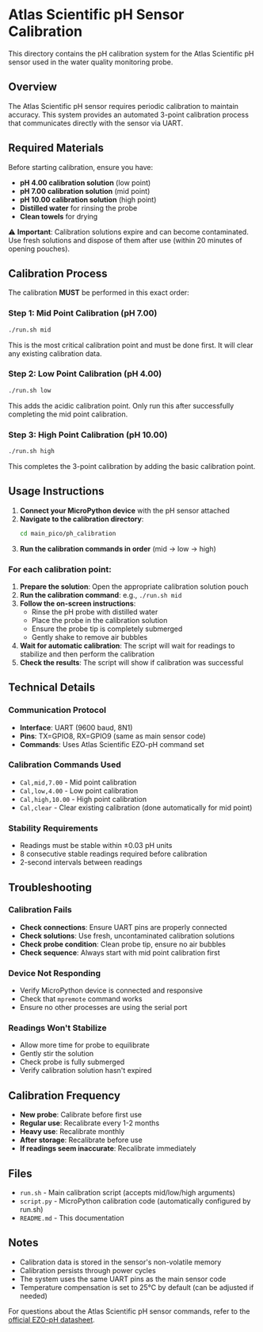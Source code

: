 # Atlas Scientific pH Sensor Calibration

This directory contains the pH calibration system for the Atlas Scientific pH sensor used in the water quality monitoring probe.

## Overview

The Atlas Scientific pH sensor requires periodic calibration to maintain accuracy. This system provides an automated 3-point calibration process that communicates directly with the sensor via UART.

## Required Materials

Before starting calibration, ensure you have:

- **pH 4.00 calibration solution** (low point)
- **pH 7.00 calibration solution** (mid point)  
- **pH 10.00 calibration solution** (high point)
- **Distilled water** for rinsing the probe
- **Clean towels** for drying

⚠️ **Important**: Calibration solutions expire and can become contaminated. Use fresh solutions and dispose of them after use (within 20 minutes of opening pouches).

## Calibration Process

The calibration **MUST** be performed in this exact order:

### Step 1: Mid Point Calibration (pH 7.00)
```bash
./run.sh mid
```

This is the most critical calibration point and must be done first. It will clear any existing calibration data.

### Step 2: Low Point Calibration (pH 4.00)
```bash
./run.sh low
```

This adds the acidic calibration point. Only run this after successfully completing the mid point calibration.

### Step 3: High Point Calibration (pH 10.00)
```bash
./run.sh high
```

This completes the 3-point calibration by adding the basic calibration point.

## Usage Instructions

1. **Connect your MicroPython device** with the pH sensor attached
2. **Navigate to the calibration directory**:
   ```bash
   cd main_pico/ph_calibration
   ```
3. **Run the calibration commands in order** (mid → low → high)

### For each calibration point:

1. **Prepare the solution**: Open the appropriate calibration solution pouch
2. **Run the calibration command**: e.g., `./run.sh mid`
3. **Follow the on-screen instructions**:
   - Rinse the pH probe with distilled water
   - Place the probe in the calibration solution
   - Ensure the probe tip is completely submerged
   - Gently shake to remove air bubbles
4. **Wait for automatic calibration**: The script will wait for readings to stabilize and then perform the calibration
5. **Check the results**: The script will show if calibration was successful

## Technical Details

### Communication Protocol
- **Interface**: UART (9600 baud, 8N1)
- **Pins**: TX=GPIO8, RX=GPIO9 (same as main sensor code)
- **Commands**: Uses Atlas Scientific EZO-pH command set

### Calibration Commands Used
- `Cal,mid,7.00` - Mid point calibration
- `Cal,low,4.00` - Low point calibration  
- `Cal,high,10.00` - High point calibration
- `Cal,clear` - Clear existing calibration (done automatically for mid point)

### Stability Requirements
- Readings must be stable within ±0.03 pH units
- 8 consecutive stable readings required before calibration
- 2-second intervals between readings

## Troubleshooting

### Calibration Fails
- **Check connections**: Ensure UART pins are properly connected
- **Check solutions**: Use fresh, uncontaminated calibration solutions
- **Check probe condition**: Clean probe tip, ensure no air bubbles
- **Check sequence**: Always start with mid point calibration first

### Device Not Responding
- Verify MicroPython device is connected and responsive
- Check that `mpremote` command works
- Ensure no other processes are using the serial port

### Readings Won't Stabilize
- Allow more time for probe to equilibrate
- Gently stir the solution
- Check probe is fully submerged
- Verify calibration solution hasn't expired

## Calibration Frequency

- **New probe**: Calibrate before first use
- **Regular use**: Recalibrate every 1-2 months
- **Heavy use**: Recalibrate monthly  
- **After storage**: Recalibrate before use
- **If readings seem inaccurate**: Recalibrate immediately

## Files

- `run.sh` - Main calibration script (accepts mid/low/high arguments)
- `script.py` - MicroPython calibration code (automatically configured by run.sh)
- `README.md` - This documentation

## Notes

- Calibration data is stored in the sensor's non-volatile memory
- Calibration persists through power cycles
- The system uses the same UART pins as the main sensor code
- Temperature compensation is set to 25°C by default (can be adjusted if needed)

For questions about the Atlas Scientific pH sensor commands, refer to the [official EZO-pH datasheet](https://www.atlas-scientific.com/files/pH_EZO_Datasheet.pdf). 